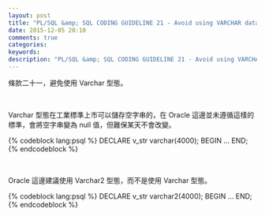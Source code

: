 ```yaml
---
layout: post
title: "PL/SQL &amp; SQL CODING GUIDELINE 21 - Avoid using VARCHAR data type"
date: 2015-12-05 20:10
comments: true
categories: 
keywords: 
description: "PL/SQL &amp; SQL CODING GUIDELINE 21 - Avoid using VARCHAR data type"
---
```


條款二十一，避免使用 Varchar 型態。  

<!-- More -->

<br/>


Varchar 型態在工業標準上市可以儲存空字串的，在 Oracle 這邊並未遵循這樣的標準，會將空字串變為 null 值，但難保某天不會改變。  

{% codeblock lang:psql %}
DECLARE 
    v_str varchar(4000);
BEGIN 
    …
END;
{% endcodeblock %}

<Br/>


Oracle 這邊建議使用 Varchar2 型態，而不是使用 Varchar 型態。

{% codeblock lang:psql %}
DECLARE 
    v_str varchar2(4000); 
BEGIN 
    …
END;
{% endcodeblock %}
